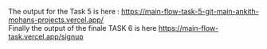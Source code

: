 The output for the Task 5 is here : https://main-flow-task-5-git-main-ankith-mohans-projects.vercel.app/<br>
 Finally the output of the finale TASK 6 is here   https://main-flow-task.vercel.app/signup
